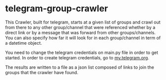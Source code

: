# telegram-group-crawler

This Crawler, built for telegram, starts at a given list of groups and crawl out from there to any other group/channel that were referenced whether by a direct link or by a message that was forward from other groups/channels.
You can also specify how far it will look for in each group/channel in term of a datetime object.

You need to change the telegram credentials on main.py file in order to get started. In order to create telegram credentials, go to [my.telegram.org](https://my.telegram.org/).

The results are written to a file as a json list composed of links to join the groups that the crawler have found.
